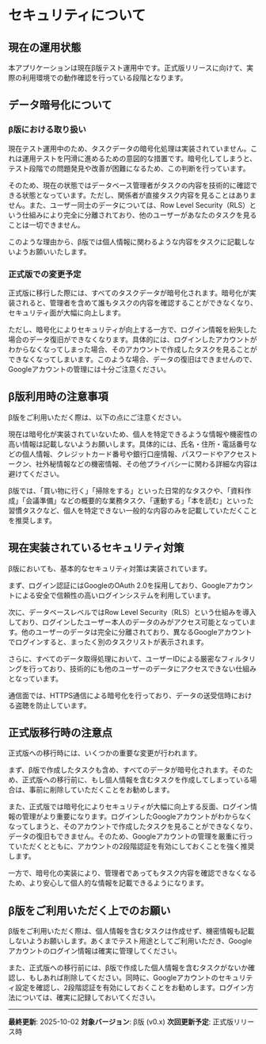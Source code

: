 # セキュリティについて

## 現在の運用状態

本アプリケーションは現在β版テスト運用中です。正式版リリースに向けて、実際の利用環境での動作確認を行っている段階となります。

## データ暗号化について

### β版における取り扱い

現在テスト運用中のため、タスクデータの暗号化処理は実装されていません。これは運用テストを円滑に進めるための意図的な措置です。暗号化してしまうと、テスト段階での問題発見や改善が困難になるため、この判断を行っています。

そのため、現在の状態ではデータベース管理者がタスクの内容を技術的に確認できる状態となっています。ただし、関係者が直接タスク内容を見ることはありません。また、ユーザー同士のデータについては、Row Level Security（RLS）という仕組みにより完全に分離されており、他のユーザーがあなたのタスクを見ることは一切できません。

このような理由から、β版では個人情報に関わるような内容をタスクに記載しないようお願いいたします。

### 正式版での変更予定

正式版に移行した際には、すべてのタスクデータが暗号化されます。暗号化が実装されると、管理者を含めて誰もタスクの内容を確認することができなくなり、セキュリティ面が大幅に向上します。

ただし、暗号化によりセキュリティが向上する一方で、ログイン情報を紛失した場合のデータ復旧ができなくなります。具体的には、ログインしたアカウントがわからなくなってしまった場合、そのアカウントで作成したタスクを見ることができなくなってしまいます。このような場合、データの復旧はできませんので、Googleアカウントの管理には十分ご注意ください。

## β版利用時の注意事項

β版をご利用いただく際は、以下の点にご注意ください。

現在は暗号化が実装されていないため、個人を特定できるような情報や機密性の高い情報は記載しないようお願いします。具体的には、氏名・住所・電話番号などの個人情報、クレジットカード番号や銀行口座情報、パスワードやアクセストークン、社外秘情報などの機密情報、その他プライバシーに関わる詳細な内容は避けてください。

β版では、「買い物に行く」「掃除をする」といった日常的なタスクや、「資料作成」「会議準備」などの概要的な業務タスク、「運動する」「本を読む」といった習慣タスクなど、個人を特定できない一般的な内容のみを記載していただくことを推奨します。

## 現在実装されているセキュリティ対策

β版においても、基本的なセキュリティ対策は実装されています。

まず、ログイン認証にはGoogleのOAuth 2.0を採用しており、Googleアカウントによる安全で信頼性の高いログインシステムを利用しています。

次に、データベースレベルではRow Level Security（RLS）という仕組みを導入しており、ログインしたユーザー本人のデータのみがアクセス可能となっています。他のユーザーのデータは完全に分離されており、異なるGoogleアカウントでログインすると、まったく別のタスクリストが表示されます。

さらに、すべてのデータ取得処理において、ユーザーIDによる厳密なフィルタリングを行っており、技術的にも他のユーザーのデータにアクセスできない仕組みとなっています。

通信面では、HTTPS通信による暗号化を行っており、データの送受信時における盗聴を防止しています。

## 正式版移行時の注意点

正式版への移行時には、いくつかの重要な変更が行われます。

まず、β版で作成したタスクも含め、すべてのデータが暗号化されます。そのため、正式版への移行前に、もし個人情報を含むタスクを作成してしまっている場合は、事前に削除していただくことをお勧めします。

また、正式版では暗号化によりセキュリティが大幅に向上する反面、ログイン情報の管理がより重要になります。ログインしたGoogleアカウントがわからなくなってしまうと、そのアカウントで作成したタスクを見ることができなくなり、データの復旧もできません。そのため、Googleアカウントの管理を厳重に行っていただくとともに、アカウントの2段階認証を有効にしておくことを強く推奨します。

一方で、暗号化の実装により、管理者であってもタスク内容を確認できなくなるため、より安心して個人的な情報を記載できるようになります。

## β版をご利用いただく上でのお願い

β版をご利用いただく際は、個人情報を含むタスクは作成せず、機密情報も記載しないようお願いします。あくまでテスト用途としてご利用いただき、Googleアカウントのログイン情報は確実に管理してください。

また、正式版への移行前には、β版で作成した個人情報を含むタスクがないか確認し、もしあれば削除してください。同時に、Googleアカウントのセキュリティ設定を確認し、2段階認証を有効にしておくことをお勧めします。ログイン方法については、確実に記録しておいてください。

---

**最終更新**: 2025-10-02
**対象バージョン**: β版 (v0.x)
**次回更新予定**: 正式版リリース時
